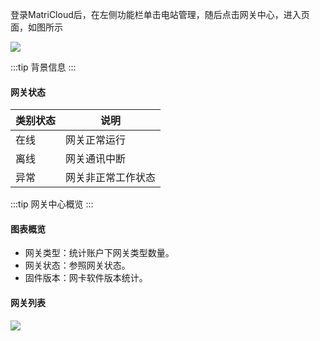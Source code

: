 登录MatriCloud后，在左侧功能栏单击电站管理，随后点击网关中心，进入页面，如图所示

<img src="/assets/plant-gateway.png">

:::tip 背景信息
:::

####  **网关状态**

|   类别状态  |   说明  |
| --- | --- |
|   在线  |    网关正常运行   |
|    离线 |   网关通讯中断  |
|    异常 |    网关非正常工作状态 |

:::tip 网关中心概览
:::

####  **图表概览**

* 网关类型：统计账户下网关类型数量。
* 网关状态：参照网关状态。
* 固件版本：网卡软件版本统计。

#### **网关列表**

<img src="/assets/plant-gateway-list.png">

